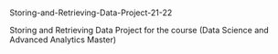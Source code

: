 # 
Storing-and-Retrieving-Data-Project-21-22

Storing and Retrieving Data Project for the course (Data Science and Advanced Analytics Master)

